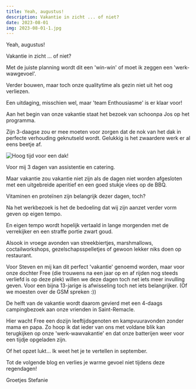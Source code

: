 ```yaml
---
title: Yeah, augustus!
description: Vakantie in zicht ... of niet?
date: 2023-08-01
img: 2023-08-01-1.jpg
---
```


Yeah, augustus!

Vakantie in zicht ... of niet?

Met de juiste planning wordt dit een 'win-win' of moet ik zeggen een 'werk-wawgevoel'.

Verder bouwen, maar toch onze qualitytime als gezin niet uit het oog verliezen.

Een uitdaging, misschien wel, maar 'team Enthousiasme' is er klaar voor!


Aan het begin van onze vakantie staat het bezoek van schoonpa Jos op het programma.

Zijn 3-daagse zou er mee moeten voor zorgen dat de nok van het dak in perfecte verhouding geknutseld wordt.  Gelukkig is het zwaardere werk er al eens beetje af.

![Hoog tijd voor een dak!](2023-08-01-2.jpg)

Voor mij 3 dagen van assistentie en catering.

Maar vakantie zou vakantie niet zijn als de dagen niet worden afgesloten met een uitgebreide aperitief en een goed stukje vlees op de BBQ.

Vitaminen en proteïnen zijn belangrijk dezer dagen, toch?


Na het werkbezoek is het de bedoeling dat wij zijn aanzet verder vorm geven op eigen tempo.

En eigen tempo wordt hopelijk vertaald in lange morgenden met de verrekijker en een straffe portie zwart goud.  

Alsook in vroege avonden van streekbiertjes, marshmallows, coctailworkshops, gezelschapsspelletjes of gewoon lekker niks doen op restaurant.

Voor Steven en mij kan dit perfect 'vakantie' genoemd worden, maar voor onze dochter Free (die trouwens na een jaar op en af rijden nog steeds verliefd is op deze plek) willen we deze dagen toch net iets meer invulling geven.  Voor een bijna 13-jarige is afwisseling toch net iets  belangrijker. (Of we moesten over de GSM spreken :))


De helft van de vakantie wordt daarom gevierd met een 4-daags campingbezoek aan onze vrienden in Saint-Remacle.

Hier wacht Free een dozijn leeftijdsgenoten en kampvuuravonden zonder mama en papa.
Zo hoop ik dat ieder van ons met voldane blik kan terugkijken op onze 'werk-wawvakantie' en dat onze batterijen weer voor een tijdje opgeladen zijn.

Of het opzet lukt... Ik weet het je te vertellen in september.

Tot de volgende blog en verlies je warme gevoel niet tijdens deze regendagen!

Groetjes Stefanie
